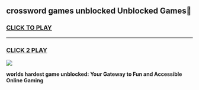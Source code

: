 
## crossword games unblocked Unblocked Games👋
<h3>
<a href="https://premium.freeplayer.one?title=crossword_games_unblocked&ref=16F">CLICK TO PLAY</a></h3>
<hr>

<h3>
<a href="https://premium.freeplayer.one?title=crossword_games_unblocked&ref=16F">CLICK 2 PLAY</a>
  
</h3>

<a href="https://premium.freeplayer.one?title=crossword_games_unblocked&ref=16F/"><img src="https://clearcache.store/games.png"></a>


**worlds hardest game unblocked: Your Gateway to Fun and Accessible Online Gaming**
